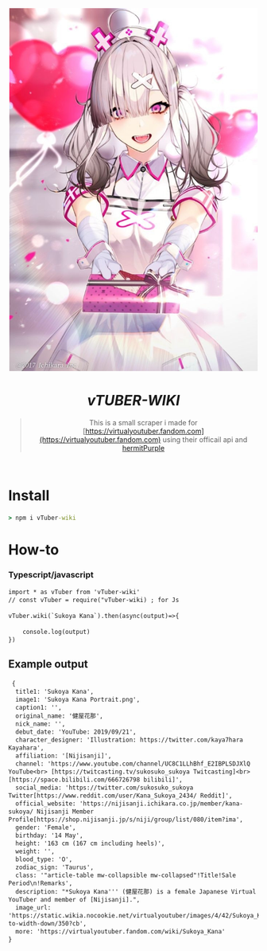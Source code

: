 <div align="center">
<img src="src/img/01.jpeg"alt="Sukoya Kana" width="500"/>

# _**vTUBER-WIKI**_

> This is a small scraper i made for [https://virtualyoutuber.fandom.com](https://virtualyoutuber.fandom.com)  using their officail api and [hermitPurple](https://www.npmjs.com/package/hermitpurple)
</div>
<br>

# Install
```cmd
> npm i vTuber-wiki
```

# How-to

### Typescript/javascript
```TS 
import * as vTuber from 'vTuber-wiki'
// const vTuber = require("vTuber-wiki) ; for Js

vTuber.wiki(`Sukoya Kana`).then(async(output)=>{

    console.log(output)
})

```

## Example output
```TS 
 {
  title1: 'Sukoya Kana',
  image1: 'Sukoya Kana Portrait.png',
  caption1: '',
  original_name: '健屋花那',
  nick_name: '',
  debut_date: 'YouTube: 2019/09/21',
  character_designer: 'Illustration: https://twitter.com/kaya7hara Kayahara',
  affiliation: '[Nijisanji]',
  channel: 'https://www.youtube.com/channel/UC8C1LLhBhf_E2IBPLSDJXlQ YouTube<br> [https://twitcasting.tv/sukosuko_sukoya Twitcasting]<br>[https://space.bilibili.com/666726798 bilibili]',
  social_media: 'https://twitter.com/sukosuko_sukoya Twitter[https://www.reddit.com/user/Kana_Sukoya_2434/ Reddit]',
  official_website: 'https://nijisanji.ichikara.co.jp/member/kana-sukoya/ Nijisanji Member Profile[https://shop.nijisanji.jp/s/niji/group/list/080/item?ima',
  gender: 'Female',
  birthday: '14 May',
  height: '163 cm (167 cm including heels)',
  weight: '',
  blood_type: 'O',
  zodiac_sign: 'Taurus',
  class: '"article-table mw-collapsible mw-collapsed"!Title!Sale Period\n!Remarks',
  description: "*Sukoya Kana''' (健屋花那) is a female Japanese Virtual YouTuber and member of [Nijisanji].",
  image_url: 'https://static.wikia.nocookie.net/virtualyoutuber/images/4/42/Sukoya_Kana_Portrait.png/revision/latest/scale-to-width-down/350?cb',
  more: 'https://virtualyoutuber.fandom.com/wiki/Sukoya_Kana'
}
```